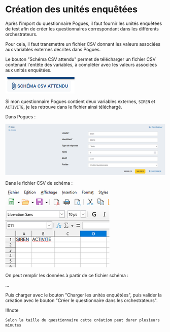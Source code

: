# Création des unités enquêtées

Après l'import du questionnaire Pogues, il faut fournir les unités enquêtées de test afin de créer les questionnaires correspondant dans les différents orchestrateurs.

Pour cela, il faut transmettre un fichier CSV donnant les valeurs associées aux variables externes décrites dans Pogues.

Le bouton "Schéma CSV attendu" permet de télécharger un fichier CSV contenant l'entête des variables, à compléter avec les valeurs associées aux unités enquêtées.

![Schéma CSV attendu](../../img/public-enemy/schema-attendu.png)

Si mon questionnaire Pogues contient deux variables externes, `SIREN` et `ACTIVITE`, je les retrouve dans le fichier ainsi téléchargé.

Dans Pogues :

![Variables externes Pogues](../../img/public-enemy/var-ext-pogues.png)

Dans le fichier CSV de schéma :

![Variables externes schéma](../../img/public-enemy/var-ext-schema.png)

On peut remplir les données à partir de ce fichier schéma :

...

Puis charger avec le bouton "Charger les unités enquêtées", puis valider la création avec le bouton "Créer le questionnaire dans les orchestrateurs".

!!!note
    
    Selon la taille du questionnaire cette création peut durer plusieurs minutes